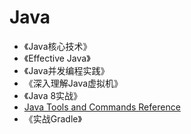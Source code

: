 # Java
- 《Java核心技术》
- 《Effective Java》
- 《Java并发编程实践》
- 《深入理解Java虚拟机》
- 《Java 8实战》
- [Java Tools and Commands Reference](https://docs.oracle.com/en/java/javase/11/tools/tools-and-command-reference.html)
- 《实战Gradle》
